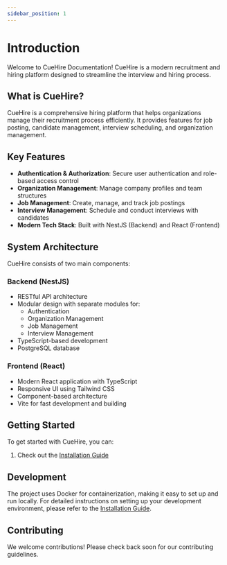 ```yaml
---
sidebar_position: 1
---
```


# Introduction

Welcome to CueHire Documentation! CueHire is a modern recruitment and hiring platform designed to streamline the interview and hiring process.

## What is CueHire?

CueHire is a comprehensive hiring platform that helps organizations manage their recruitment process efficiently. It provides features for job posting, candidate management, interview scheduling, and organization management.

## Key Features

- **Authentication & Authorization**: Secure user authentication and role-based access control
- **Organization Management**: Manage company profiles and team structures
- **Job Management**: Create, manage, and track job postings
- **Interview Management**: Schedule and conduct interviews with candidates
- **Modern Tech Stack**: Built with NestJS (Backend) and React (Frontend)

## System Architecture

CueHire consists of two main components:

### Backend (NestJS)
- RESTful API architecture
- Modular design with separate modules for:
  - Authentication
  - Organization Management
  - Job Management
  - Interview Management
- TypeScript-based development
- PostgreSQL database

### Frontend (React)
- Modern React application with TypeScript
- Responsive UI using Tailwind CSS
- Component-based architecture
- Vite for fast development and building

## Getting Started

To get started with CueHire, you can:

1. Check out the [Installation Guide](./tutorial-basics/installation)

## Development

The project uses Docker for containerization, making it easy to set up and run locally. For detailed instructions on setting up your development environment, please refer to the [Installation Guide](./tutorial-basics/installation).

## Contributing

We welcome contributions! Please check back soon for our contributing guidelines.
